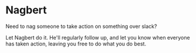 # Nagbert
Need to nag someone to take action on something over slack?

Let Nagbert do it. He'll regularly follow up, and let you know when everyone has taken action, leaving you free to do what you do best.
